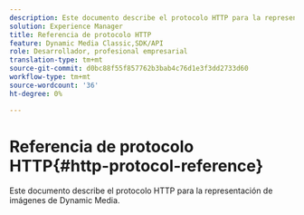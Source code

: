 ```yaml
---
description: Este documento describe el protocolo HTTP para la representación de imágenes de Dynamic Media.
solution: Experience Manager
title: Referencia de protocolo HTTP
feature: Dynamic Media Classic,SDK/API
role: Desarrollador, profesional empresarial
translation-type: tm+mt
source-git-commit: d0bc88f55f857762b3bab4c76d1e3f3dd2733d60
workflow-type: tm+mt
source-wordcount: '36'
ht-degree: 0%

---
```



# Referencia de protocolo HTTP{#http-protocol-reference}

Este documento describe el protocolo HTTP para la representación de imágenes de Dynamic Media.

